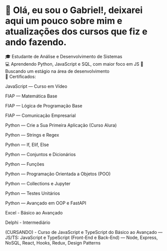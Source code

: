 # 👋 Olá, eu sou o Gabriel!, deixarei aqui um pouco sobre mim e atualizações dos cursos que fiz e ando fazendo.

🎓 Estudante de Análise e Desenvolvimento de Sistemas  
💻 Aprendendo Python, JavaScript e SQL, com maior foco em JS 
🚀 Buscando um estágio na área de desenvolvimento  
📜 Certificados:

JavaScript — Curso em Vídeo

FIAP — Matemática Base

FIAP — Lógica de Programação Base

FIAP — Comunicação Empresarial

Python — Crie a Sua Primeira Aplicação (Curso Alura)

Python — Strings e Regex

Python — If, Elif, Else

Python — Conjuntos e Dicionários

Python — Funções

Python — Programação Orientada a Objetos (POO)

Python — Collections e Jupyter

Python — Testes Unitários

Python — Avançado em OOP e FastAPI

Excel - Básico ao Avançado

Delphi - Intermediário

(CURSANDO) - Curso de JavaScript e TypeScript do Básico ao Avançado — JS/TS: JavaScript e TypeScript (Front-End e Back-End) — Node, Express, NoSQL, React, Hooks, Redux, Design Patterns


